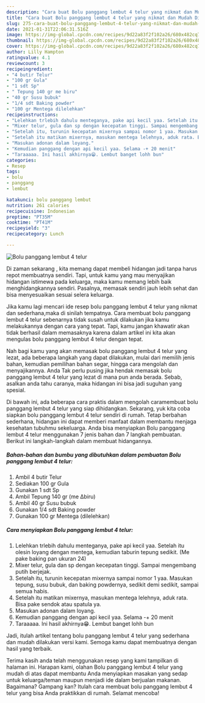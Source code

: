 ```yaml
---
description: "Cara buat Bolu panggang lembut 4 telur yang nikmat dan Mudah Dibuat"
title: "Cara buat Bolu panggang lembut 4 telur yang nikmat dan Mudah Dibuat"
slug: 275-cara-buat-bolu-panggang-lembut-4-telur-yang-nikmat-dan-mudah-dibuat
date: 2021-01-31T22:06:31.516Z
image: https://img-global.cpcdn.com/recipes/9d22a83f2f102a26/680x482cq70/bolu-panggang-lembut-4-telur-foto-resep-utama.jpg
thumbnail: https://img-global.cpcdn.com/recipes/9d22a83f2f102a26/680x482cq70/bolu-panggang-lembut-4-telur-foto-resep-utama.jpg
cover: https://img-global.cpcdn.com/recipes/9d22a83f2f102a26/680x482cq70/bolu-panggang-lembut-4-telur-foto-resep-utama.jpg
author: Lilly Hampton
ratingvalue: 4.1
reviewcount: 3
recipeingredient:
- "4 butir Telur"
- "100 gr Gula"
- "1 sdt Sp"
- " Tepung 140 gr me biru"
- "40 gr Susu bubuk"
- "1/4 sdt Baking powder"
- "100 gr Mentega dilelehkan"
recipeinstructions:
- "Lelehkan trlebih dahulu menteganya, pake api kecil yaa. Setelah itu olesin loyang dengan mentega, kemudian taburin tepung sedikit. (Me pake baking pan ukuran 24)"
- "Mixer telur, gula dan sp dengan kecepatan tinggi. Sampai mengembang putih berjejak."
- "Setelah itu, turunin kecepatan mixernya sampai nomor 1 yaa. Masukan tepung, susu bubuk, dan baking powdernya, sedikit demi sedikit, sampai semua habis."
- "Setelah itu matikan mixernya, masukan mentega lelehnya, aduk rata. Bisa pake sendok atau spatula ya."
- "Masukan adonan dalam loyang."
- "Kemudian panggang dengan api kecil yaa. Selama -+ 20 menit"
- "Taraaaaa. Ini hasil akhirnya😁. Lembut banget lohh bun"
categories:
- Resep
tags:
- bolu
- panggang
- lembut

katakunci: bolu panggang lembut 
nutrition: 261 calories
recipecuisine: Indonesian
preptime: "PT35M"
cooktime: "PT41M"
recipeyield: "3"
recipecategory: Lunch

---
```



![Bolu panggang lembut 4 telur](https://img-global.cpcdn.com/recipes/9d22a83f2f102a26/680x482cq70/bolu-panggang-lembut-4-telur-foto-resep-utama.jpg)

Di zaman  sekarang , kita memang dapat membeli hidangan jadi tanpa harus repot membuatnya sendiri. Tapi, untuk kamu yang mau menyajikan hidangan istimewa pada keluarga, maka kamu memang lebih baik menghidangkannya sendiri. Pasalnya, memasak sendiri jauh lebih sehat dan bisa menyesuaikan sesuai selera keluarga.

Jika kamu lagi mencari ide resep bolu panggang lembut 4 telur yang nikmat dan sederhana,maka di sinilah tempatnya. Cara membuat bolu panggang lembut 4 telur  sebenarnya tidak susah untuk dilakukan jika kamu melakukannya dengan cara yang tepat. Tapi, kamu jangan khawatir akan tidak berhasil dalam memasaknya 
karena dalam artikel ini kita akan mengulas bolu panggang lembut 4 telur dengan tepat.  



Nah bagi kamu yang akan memasak bolu panggang lembut 4 telur yang lezat, ada beberapa langkah yang dapat dilakukan, mulai dari memilih jenis bahan, kemudian pemilihan bahan segar, hingga cara mengolah dan menyajikannya. Anda Tak perlu pusing jika hendak memasak bolu panggang lembut 4 telur yang lezat di mana pun anda berada. Sebab, asalkan anda  tahu caranya, maka hidangan ini bisa jadi suguhan yang spesial.

Di bawah ini, ada beberapa cara praktis  dalam mengolah caramembuat bolu panggang lembut 4 telur yang siap dihidangkan. Sekarang, yuk kita coba siapkan bolu panggang lembut 4 telur sendiri di rumah. Tetap berbahan sederhana, hidangan ini dapat memberi manfaat dalam membantu menjaga kesehatan tubuhmu sekeluarga. Anda bisa menyiapkan Bolu panggang lembut 4 telur menggunakan 7 jenis bahan dan 7 langkah pembuatan. Berikut ini langkah-langkah dalam membuat hidangannya.

<!--inarticleads1-->

##### Bahan-bahan dan bumbu yang dibutuhkan dalam pembuatan Bolu panggang lembut 4 telur:

1. Ambil 4 butir Telur
1. Sediakan 100 gr Gula
1. Gunakan 1 sdt Sp
1. Ambil  Tepung 140 gr (me ∆biru)
1. Ambil 40 gr Susu bubuk
1. Gunakan 1/4 sdt Baking powder
1. Gunakan 100 gr Mentega (dilelehkan)




<!--inarticleads2-->

##### Cara menyiapkan Bolu panggang lembut 4 telur:

1. Lelehkan trlebih dahulu menteganya, pake api kecil yaa. Setelah itu olesin loyang dengan mentega, kemudian taburin tepung sedikit. (Me pake baking pan ukuran 24)
1. Mixer telur, gula dan sp dengan kecepatan tinggi. Sampai mengembang putih berjejak.
1. Setelah itu, turunin kecepatan mixernya sampai nomor 1 yaa. Masukan tepung, susu bubuk, dan baking powdernya, sedikit demi sedikit, sampai semua habis.
1. Setelah itu matikan mixernya, masukan mentega lelehnya, aduk rata. Bisa pake sendok atau spatula ya.
1. Masukan adonan dalam loyang.
1. Kemudian panggang dengan api kecil yaa. Selama -+ 20 menit
1. Taraaaaa. Ini hasil akhirnya😁. Lembut banget lohh bun




Jadi, itulah artikel tentang  bolu panggang lembut 4 telur  yang sederhana dan mudah dilakukan versi kami. Semoga kamu dapat membuatnya dengan hasil yang terbaik. 

Terima kasih anda telah menggunakan resep yang kami tampilkan di halaman ini. Harapan kami, olahan  Bolu panggang lembut 4 telur yang mudah di atas dapat membantu Anda menyiapkan masakan yang sedap untuk keluarga/teman maupun menjadi ide dalam berjualan makanan. Bagaimana? Gampang kan? Itulah cara membuat bolu panggang lembut 4 telur yang bisa Anda praktikkan di rumah. Selamat mencoba!


